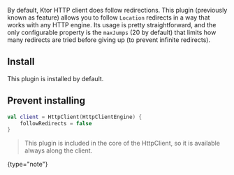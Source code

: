[//]: # (title: Redirect)

<include src="lib.xml" include-id="outdated_warning"/>

By default, Ktor HTTP client does follow redirections. This plugin (previously known as feature) allows you to follow `Location` redirects in a way that works with any HTTP engine. Its usage is pretty straightforward, and the only configurable property is the `maxJumps` (20 by default) that limits how many redirects are tried before giving up (to prevent infinite redirects).



## Install

This plugin is installed by default.

## Prevent installing

```kotlin
val client = HttpClient(HttpClientEngine) {
    followRedirects = false
}
```

>This plugin is included in the core of the HttpClient, so it is available always along the client.
>
{type="note"}